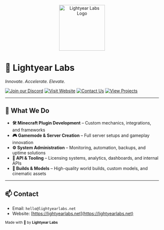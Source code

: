 <p align="center">
  <a href="https://lightyearlabs.net">
    <img src="https://www.lightyearlabs.net/logo.png" alt="Lightyear Labs Logo" width="150">
  </a>
</p>

# 🚀 Lightyear Labs

*Innovate. Accelerate. Elevate.*

[![Join our Discord](https://img.shields.io/badge/Join%20our%20Discord-5865F2?logo=discord&logoColor=white&style=for-the-badge)](https://discord.lightyearlabs.net)
[![Visit Website](https://img.shields.io/badge/Visit%20Website-0A66C2?logo=google-chrome&logoColor=white&style=for-the-badge)](https://lightyearlabs.net)
[![Contact Us](https://img.shields.io/badge/Contact%20Us-25D366?logo=gmail&logoColor=white&style=for-the-badge)](mailto:hello@lightyearlabs.net)
[![View Projects](https://img.shields.io/badge/View%20Projects-333333?logo=github&logoColor=white&style=for-the-badge)](https://github.com/Lightyear-Labs)

---

## 💼 What We Do

- **🛠️ Minecraft Plugin Development** – Custom mechanics, integrations, and frameworks
- **🎮 Gamemode & Server Creation** – Full server setups and gameplay innovation
- **⚙️ System Administration** – Monitoring, automation, backups, and uptime solutions
- **🧠 API & Tooling** – Licensing systems, analytics, dashboards, and internal APIs
- **🧱 Builds & Models** – High-quality world builds, custom models, and cinematic assets

---

## 📫 Contact

- Email: `hello@lightyearlabs.net`
- Website: [https://lightyearlabs.net](https://lightyearlabs.net)

<sub>Made with 💫 by **Lightyear Labs**</sub>

